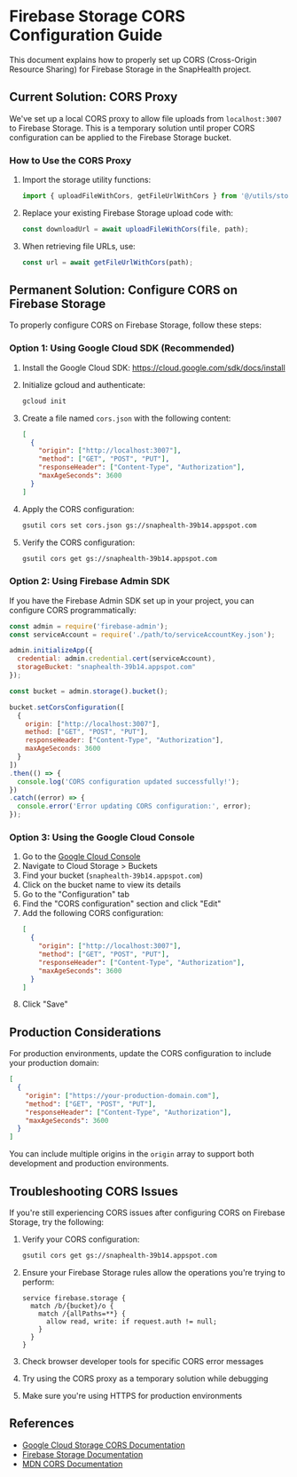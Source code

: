 # Firebase Storage CORS Configuration Guide

This document explains how to properly set up CORS (Cross-Origin Resource Sharing) for Firebase Storage in the SnapHealth project.

## Current Solution: CORS Proxy

We've set up a local CORS proxy to allow file uploads from `localhost:3007` to Firebase Storage. This is a temporary solution until proper CORS configuration can be applied to the Firebase Storage bucket.

### How to Use the CORS Proxy

1. Import the storage utility functions:
   ```js
   import { uploadFileWithCors, getFileUrlWithCors } from '@/utils/storageUtils';
   ```

2. Replace your existing Firebase Storage upload code with:
   ```js
   const downloadUrl = await uploadFileWithCors(file, path);
   ```

3. When retrieving file URLs, use:
   ```js
   const url = await getFileUrlWithCors(path);
   ```

## Permanent Solution: Configure CORS on Firebase Storage

To properly configure CORS on Firebase Storage, follow these steps:

### Option 1: Using Google Cloud SDK (Recommended)

1. Install the Google Cloud SDK: https://cloud.google.com/sdk/docs/install

2. Initialize gcloud and authenticate:
   ```bash
   gcloud init
   ```

3. Create a file named `cors.json` with the following content:
   ```json
   [
     {
       "origin": ["http://localhost:3007"],
       "method": ["GET", "POST", "PUT"],
       "responseHeader": ["Content-Type", "Authorization"],
       "maxAgeSeconds": 3600
     }
   ]
   ```

4. Apply the CORS configuration:
   ```bash
   gsutil cors set cors.json gs://snaphealth-39b14.appspot.com
   ```

5. Verify the CORS configuration:
   ```bash
   gsutil cors get gs://snaphealth-39b14.appspot.com
   ```

### Option 2: Using Firebase Admin SDK

If you have the Firebase Admin SDK set up in your project, you can configure CORS programmatically:

```javascript
const admin = require('firebase-admin');
const serviceAccount = require('./path/to/serviceAccountKey.json');

admin.initializeApp({
  credential: admin.credential.cert(serviceAccount),
  storageBucket: "snaphealth-39b14.appspot.com"
});

const bucket = admin.storage().bucket();

bucket.setCorsConfiguration([
  {
    origin: ["http://localhost:3007"],
    method: ["GET", "POST", "PUT"],
    responseHeader: ["Content-Type", "Authorization"],
    maxAgeSeconds: 3600
  }
])
.then(() => {
  console.log('CORS configuration updated successfully!');
})
.catch((error) => {
  console.error('Error updating CORS configuration:', error);
});
```

### Option 3: Using the Google Cloud Console

1. Go to the [Google Cloud Console](https://console.cloud.google.com/)
2. Navigate to Cloud Storage > Buckets
3. Find your bucket (`snaphealth-39b14.appspot.com`)
4. Click on the bucket name to view its details
5. Go to the "Configuration" tab
6. Find the "CORS configuration" section and click "Edit"
7. Add the following CORS configuration:
   ```json
   [
     {
       "origin": ["http://localhost:3007"],
       "method": ["GET", "POST", "PUT"],
       "responseHeader": ["Content-Type", "Authorization"],
       "maxAgeSeconds": 3600
     }
   ]
   ```
8. Click "Save"

## Production Considerations

For production environments, update the CORS configuration to include your production domain:

```json
[
  {
    "origin": ["https://your-production-domain.com"],
    "method": ["GET", "POST", "PUT"],
    "responseHeader": ["Content-Type", "Authorization"],
    "maxAgeSeconds": 3600
  }
]
```

You can include multiple origins in the `origin` array to support both development and production environments.

## Troubleshooting CORS Issues

If you're still experiencing CORS issues after configuring CORS on Firebase Storage, try the following:

1. Verify your CORS configuration:
   ```bash
   gsutil cors get gs://snaphealth-39b14.appspot.com
   ```

2. Ensure your Firebase Storage rules allow the operations you're trying to perform:
   ```
   service firebase.storage {
     match /b/{bucket}/o {
       match /{allPaths=**} {
         allow read, write: if request.auth != null;
       }
     }
   }
   ```

3. Check browser developer tools for specific CORS error messages

4. Try using the CORS proxy as a temporary solution while debugging

5. Make sure you're using HTTPS for production environments

## References

- [Google Cloud Storage CORS Documentation](https://cloud.google.com/storage/docs/cross-origin)
- [Firebase Storage Documentation](https://firebase.google.com/docs/storage)
- [MDN CORS Documentation](https://developer.mozilla.org/en-US/docs/Web/HTTP/CORS) 